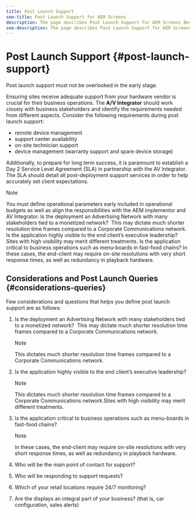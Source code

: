 ```yaml
---
title: Post Launch Support
seo-title: Post Launch Support for AEM Screens
description: The page describes Post Launch Support for AEM Screens Best Practices Guide
seo-description: The page describes Post Launch Support for AEM Screens Best Practices Guide
---
```


# Post Launch Support {#post-launch-support}


Post launch support must not be overlooked in the early stage. 

Ensuring sites receive adequate support from your hardware vendor is crucial for their business operations. The **A/V Integrator** should work closely with business stakeholders and identify the requirements needed from different aspects.
Consider the following requirements during post launch support:

* remote device management
* support center availability
* on-site technician support
* device management (warranty support and spare device storage)

Additionally, to prepare for long term success, it is paramount to establish a Day 2 Service Level Agreement (SLA) in partnership with the AV Integrator. The SLA should detail all post-deployment support services in order to help accurately set client expectations.

>[!NOTE]
>
> You must define operational parameters early included in operational budgets as well as align the responsibilities with the AEM implementor and AV Integrator.
Is the deployment an Advertising Network with many stakeholders tied to a monetized network?  This may dictate much shorter resolution time frames compared to a Corporate Communications network.  
Is the application highly visible to the end client’s executive leadership? Sites with high visibility may merit different treatments. 
Is the application critical to business operations such as menu-boards in fast-food chains? In these cases, the end-client may require on-site resolutions with very short response times, as well as redundancy in playback hardware.

## Considerations and Post Launch Queries {#considerations-queries}

Few considerations and questions that helps you define post launch support are as follows:

1. Is the deployment an Advertising Network with many stakeholders tied to a monetized network?  This may dictate much shorter resolution time frames compared to a Corporate Communications network.
  
   >[!NOTE]
   >
   > This dictates much shorter resolution time frames compared to a Corporate Communications network.

1. Is the application highly visible to the end client’s executive leadership? 

   >[!NOTE]
   >
   > This dictates much shorter resolution time frames compared to a Corporate Communications network.Sites with high visibility may merit different treatments.

1. Is the application critical to business operations such as menu-boards in fast-food chains? 

   >[!NOTE]
   >
   > In these cases, the end-client may require on-site resolutions with very short response times, as well as redundancy in playback hardware.

1. Who will be the main point of contact for support?

1. Who will be responding to support requests?

1. Which of your retail locations require 24/7 monitoring?

1. Are the displays an integral part of your business? (that is, car configuration, sales alerts)
